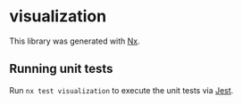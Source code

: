 # visualization

This library was generated with [Nx](https://nx.dev).

## Running unit tests

Run `nx test visualization` to execute the unit tests via [Jest](https://jestjs.io).
